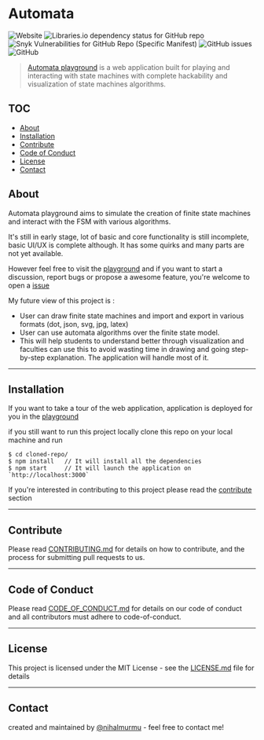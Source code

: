 # Automata 
![Website](https://img.shields.io/website/https/nihalmurmu.me/automata.svg?down_message=offline&up_message=online)
![Libraries.io dependency status for GitHub repo](https://img.shields.io/librariesio/github/nihalmurmu/automata.svg)
![Snyk Vulnerabilities for GitHub Repo (Specific Manifest)](https://img.shields.io/snyk/vulnerabilities/github/nihalmurmu/automata/package.json.svg)
![GitHub issues](https://img.shields.io/github/issues-raw/nihalmurmu/automata.svg)
![GitHub](https://img.shields.io/github/license/nihalmurmu/automata.svg)

> [Automata playground](http://nihalmurmu.github.io/automata) is a web application built for playing and interacting with state machines with complete hackability and visualization of state machines algorithms.

## TOC
  * [About](#about)
  * [Installation](#installation)
  * [Contribute](#contribute)
  * [Code of Conduct](#code-of-conduct)
  * [License](#license)
  * [Contact](#contact)


## About
Automata playground aims to simulate the creation of finite state machines and interact with the FSM with various algorithms.

It's still in early stage, lot of basic and core functionality is still incomplete, basic UI/UX is complete although. It has some quirks and many parts are not yet available.

However feel free to visit the [playground](https://nihalmurmu.me/automata) and if you want to start a discussion, report bugs or propose a awesome feature, you're welcome to open a [issue](https://github.com/nihalmurmu/automata/issues)

My future view of this project is :
* User can draw finite state machines and import and export in various formats (dot, json, svg, jpg, latex)
* User can use automata algorithms over the finite state model.
* This will help students to understand better through visualization and faculties can use this to avoid wasting time in drawing and going step-by-step explanation. The application will handle most of it.

---

## Installation
If you want to take a tour of the web application, application is deployed for you in the [playground](http://nihalmurmu.github.io/automata)

if you still want to run this project locally clone this repo on your local machine and run
```
$ cd cloned-repo/
$ npm install   // It will install all the dependencies
$ npm start     // It will launch the application on `http://localhost:3000`
```

If you're interested in contributing to this project please read the [contribute](#contribute) section

---

## Contribute

Please read [CONTRIBUTING.md](https://github.com/nihalmurmu/automata/blob/master/CONTRIBUTING.md) for details on how to contribute, and the process for submitting pull requests to us.

---

## Code of Conduct

Please read [CODE_OF_CONDUCT.md](https://github.com/nihalmurmu/automata/blob/master/CODE_OF_CONDUCT.md) for details on our code of conduct and all contributors must adhere to code-of-conduct.

---

## License

This project is licensed under the MIT License - see the [LICENSE.md](https://github.com/nihalmurmu/automata/blob/master/LICENSE) file for details

---

## Contact
created and maintained by [@nihalmurmu](http://nihalmurmu.github.io) - feel free to contact me!
